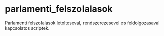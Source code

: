 # parlamenti_felszolalasok
Parlamenti felszolalasok letolteseval, rendszerezesevel es feldolgozasaval kapcsolatos scriptek.

